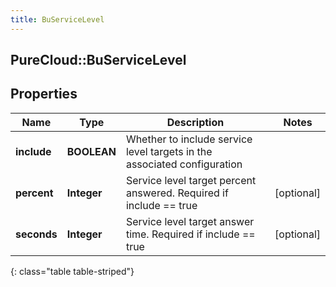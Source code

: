 ```yaml
---
title: BuServiceLevel
---
```

## PureCloud::BuServiceLevel

## Properties

|Name | Type | Description | Notes|
|------------ | ------------- | ------------- | -------------|
| **include** | **BOOLEAN** | Whether to include service level targets in the associated configuration | |
| **percent** | **Integer** | Service level target percent answered. Required if include == true | [optional] |
| **seconds** | **Integer** | Service level target answer time. Required if include == true | [optional] |
{: class="table table-striped"}


